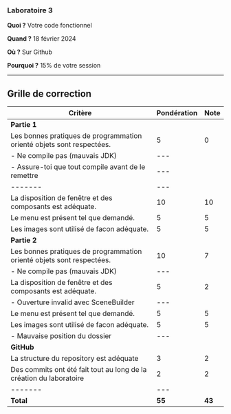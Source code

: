 ### Laboratoire 3

**Quoi ?** Votre code fonctionnel

**Quand ?** 18 février 2024

**Où ?** Sur Github

**Pourquoi ?** 15% de votre session

---
## Grille de correction

| Critère                                                               | Pondération | Note   |
|-----------------------------------------------------------------------|-------------|--------|
| **Partie 1**                                                          |
| Les bonnes pratiques de programmation orienté objets sont respectées. | 5           | 0      |
| - Ne compile pas (mauvais JDK)                                        | ---         |        |
| - Assure-toi que tout compile avant de le remettre                    | ---         |        |
| -------                                                               | ---         |        |
| La disposition de fenêtre et des composants est adéquate.             | 10          | 10     |
| Le menu est présent tel que demandé.                                  | 5           | 5      |
| Les images sont utilisé de facon adéquate.                            | 5           | 5      |
| **Partie 2**                                                          |
| Les bonnes pratiques de programmation orienté objets sont respectées. | 10          | 7      |
| - Ne compile pas  (mauvais JDK)                                       | ---         |        |
| La disposition de fenêtre et des composants est adéquate.             | 5           | 2      |
| - Ouverture invalid avec SceneBuilder                                 | ---         |        |
| Le menu est présent tel que demandé.                                  | 5           | 5      |
| Les images sont utilisé de facon adéquate.                            | 5           | 5      |
| - Mauvaise position du dossier                                        | ---         |        |
| **GitHub**                                                            |
| La structure du repository est adéquate                               | 3           | 2      |
| Des commits ont été fait tout au long de la création du laboratoire   | 2           | 2      |
| -------                                                               | ---         |        |x
| **Total**                                                             | **55**      | **43** |
